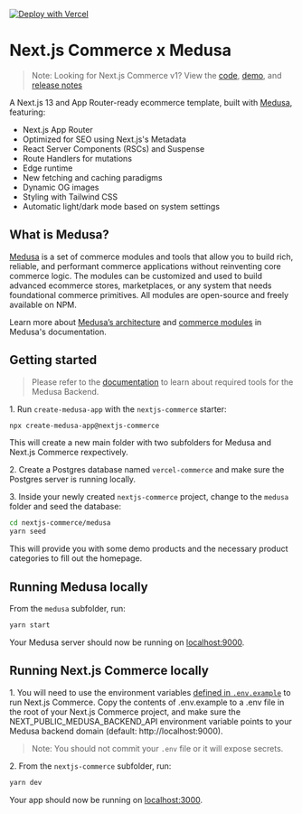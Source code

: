 [![Deploy with Vercel](https://vercel.com/button)](https://vercel.com/new/clone?repository-url=https%3A%2F%2Fgithub.com%2Fmedusajs%2Fvercel-commerce&env=MEDUSA_API_KEY,SITE_NAME,NEXT_PUBLIC_MEDUSA_BACKEND_API,NEXT_PUBLIC_VERCEL_URL,TWITTER_SITE,TWITTER_CREATOR&project-name=medusa-nextjs-commerce&repository-name=medusa-nextjs-commerce&redirect-url=https%3A%2F%2Fdocs.medusajs.com%2F%3Futm_source%3Dvercel%26utm_medium%3Ddeploy%2Bbutton%26utm_campaign%3Dcommerce&demo-title=Next.js%20Commerce%20by%20Medusa&demo-description=A%20Next.js%2013%20and%20ecommerce%20template%2C%20built%20with%20Medusa.&demo-url=https%3A%2F%2Fmedusa-nextjs-commerce.vercel.app%2F&demo-image=https%3A%2F%2Favatars.githubusercontent.com%2Fu%2F62591822%3Fs%3D200%26v%3D4)

# Next.js Commerce x Medusa

> Note: Looking for Next.js Commerce v1? View the [code](https://github.com/vercel/commerce/tree/v1), [demo](https://commerce-v1.vercel.store), and [release notes](https://github.com/vercel/commerce/releases/tag/v1)

A Next.js 13 and App Router-ready ecommerce template, built with [Medusa](https://github.com/medusajs/medusa), featuring:

- Next.js App Router
- Optimized for SEO using Next.js's Metadata
- React Server Components (RSCs) and Suspense
- Route Handlers for mutations
- Edge runtime
- New fetching and caching paradigms
- Dynamic OG images
- Styling with Tailwind CSS
- Automatic light/dark mode based on system settings

## What is Medusa?

[Medusa](https://medusajs.com/) is a set of commerce modules and tools that allow you to build rich, reliable, and performant commerce applications without reinventing core commerce logic. The modules can be customized and used to build advanced ecommerce stores, marketplaces, or any system that needs foundational commerce primitives. All modules are open-source and freely available on NPM.

Learn more about [Medusa’s architecture](https://docs.medusajs.com/development/fundamentals/architecture-overview) and [commerce modules](https://docs.medusajs.com/modules/overview) in Medusa's documentation.

## Getting started

> Please refer to the [documentation](https://docs.medusajs.com/development/backend/install#prerequisites) to learn about required tools for the Medusa Backend.

1\. Run `create-medusa-app` with the `nextjs-commerce` starter:

```bash
npx create-medusa-app@nextjs-commerce
```

This will create a new main folder with two subfolders for Medusa and Next.js Commerce rexpectively.

2\. Create a Postgres database named `vercel-commerce` and make sure the Postgres server is running locally.

3\. Inside your newly created `nextjs-commerce` project, change to the `medusa` folder and seed the database:

```bash
cd nextjs-commerce/medusa
yarn seed
```

This will provide you with some demo products and the necessary product categories to fill out the homepage.

## Running Medusa locally

From the `medusa` subfolder, run:

```bash
yarn start
```

Your Medusa server should now be running on [localhost:9000](http://localhost:9000/).

## Running Next.js Commerce locally

1\. You will need to use the environment variables [defined in `.env.example`](.env.example) to run Next.js Commerce. Copy the contents of .env.example to a .env file in the root of your Next.js Commerce project, and make sure the NEXT_PUBLIC_MEDUSA_BACKEND_API environment variable points to your Medusa backend domain (default: http://localhost:9000).

> Note: You should not commit your `.env` file or it will expose secrets.

2\. From the `nextjs-commerce` subfolder, run:

```bash
yarn dev
```

Your app should now be running on [localhost:3000](http://localhost:3000/).
